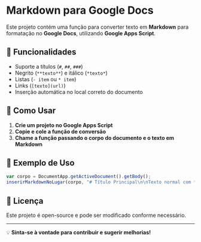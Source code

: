# Markdown para Google Docs

Este projeto contém uma função para converter texto em **Markdown** para formatação no **Google Docs**, utilizando **Google Apps Script**.

## 📌 Funcionalidades

- Suporte a títulos (`#`, `##`, `###`)
- Negrito (`**texto**`) e itálico (`*texto*`)
- Listas (`- item` ou `* item`)
- Links (`[texto](url)`)
- Inserção automática no local correto do documento

## 🚀 Como Usar

1. **Crie um projeto no Google Apps Script**
2. **Copie e cole a função de conversão**
3. **Chame a função passando o corpo do documento e o texto em Markdown**

## 🔧 Exemplo de Uso

```javascript
var corpo = DocumentApp.getActiveDocument().getBody();
inserirMarkdownNoLugar(corpo, "# Título Principal\n\nTexto normal com **negrito** e *itálico*.");
```

## 📜 Licença

Este projeto é open-source e pode ser modificado conforme necessário.

---

💡 **Sinta-se à vontade para contribuir e sugerir melhorias!**

